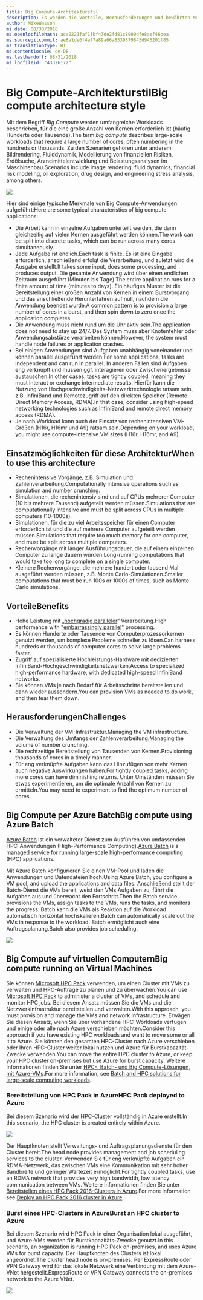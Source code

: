 ```yaml
---
title: Big Compute-Architekturstil
description: Es werden die Vorteile, Herausforderungen und bewährten Methoden für Big Compute-Architekturen in Azure beschrieben.
author: MikeWasson
ms.date: 08/30/2018
ms.openlocfilehash: aca2221faf1fbf47de2fd81c8909dfe8aef46bea
ms.sourcegitcommit: ae8a1de6f4af7a89a66a8339879843d945201f85
ms.translationtype: HT
ms.contentlocale: de-DE
ms.lasthandoff: 08/31/2018
ms.locfileid: "43326172"
---
```

# <a name="big-compute-architecture-style"></a><span data-ttu-id="80364-103">Big Compute-Architekturstil</span><span class="sxs-lookup"><span data-stu-id="80364-103">Big compute architecture style</span></span>

<span data-ttu-id="80364-104">Mit dem Begriff *Big Compute* werden umfangreiche Workloads beschrieben, für die eine große Anzahl von Kernen erforderlich ist (häufig Hunderte oder Tausende).</span><span class="sxs-lookup"><span data-stu-id="80364-104">The term *big compute* describes large-scale workloads that require a large number of cores, often numbering in the hundreds or thousands.</span></span> <span data-ttu-id="80364-105">Zu den Szenarien gehören unter anderem Bildrendering, Fluiddynamik, Modellierung von finanziellen Risiken, Erdölsuche, Arzneimittelentwicklung und Belastungsanalysen im Maschinenbau.</span><span class="sxs-lookup"><span data-stu-id="80364-105">Scenarios include image rendering, fluid dynamics, financial risk modeling, oil exploration, drug design, and engineering stress analysis, among others.</span></span>

![](./images/big-compute-logical.png)

<span data-ttu-id="80364-106">Hier sind einige typische Merkmale von Big Compute-Anwendungen aufgeführt:</span><span class="sxs-lookup"><span data-stu-id="80364-106">Here are some typical characteristics of big compute applications:</span></span>

- <span data-ttu-id="80364-107">Die Arbeit kann in einzelne Aufgaben unterteilt werden, die dann gleichzeitig auf vielen Kernen ausgeführt werden können.</span><span class="sxs-lookup"><span data-stu-id="80364-107">The work can be split into discrete tasks, which can be run across many cores simultaneously.</span></span>
- <span data-ttu-id="80364-108">Jede Aufgabe ist endlich.</span><span class="sxs-lookup"><span data-stu-id="80364-108">Each task is finite.</span></span> <span data-ttu-id="80364-109">Es ist eine Eingabe erforderlich, anschließend erfolgt die Verarbeitung, und zuletzt wird die Ausgabe erstellt.</span><span class="sxs-lookup"><span data-stu-id="80364-109">It takes some input, does some processing, and produces output.</span></span> <span data-ttu-id="80364-110">Die gesamte Anwendung wird über einen endlichen Zeitraum ausgeführt (Minuten bis Tage).</span><span class="sxs-lookup"><span data-stu-id="80364-110">The entire application runs for a finite amount of time (minutes to days).</span></span> <span data-ttu-id="80364-111">Ein häufiges Muster ist die Bereitstellung einer großen Anzahl von Kernen in einem Burstvorgang und das anschließende Herunterfahren auf null, nachdem die Anwendung beendet wurde.</span><span class="sxs-lookup"><span data-stu-id="80364-111">A common pattern is to provision a large number of cores in a burst, and then spin down to zero once the application completes.</span></span> 
- <span data-ttu-id="80364-112">Die Anwendung muss nicht rund um die Uhr aktiv sein.</span><span class="sxs-lookup"><span data-stu-id="80364-112">The application does not need to stay up 24/7.</span></span> <span data-ttu-id="80364-113">Das System muss aber Knotenfehler oder Anwendungsabstürze verarbeiten können.</span><span class="sxs-lookup"><span data-stu-id="80364-113">However, the system must handle node failures or application crashes.</span></span>
- <span data-ttu-id="80364-114">Bei einigen Anwendungen sind Aufgaben unabhängig voneinander und können parallel ausgeführt werden.</span><span class="sxs-lookup"><span data-stu-id="80364-114">For some applications, tasks are independent and can run in parallel.</span></span> <span data-ttu-id="80364-115">In anderen Fällen sind Aufgaben eng verknüpft und müssen ggf. interagieren oder Zwischenergebnisse austauschen.</span><span class="sxs-lookup"><span data-stu-id="80364-115">In other cases, tasks are tightly coupled, meaning they must interact or exchange intermediate results.</span></span> <span data-ttu-id="80364-116">Hierfür kann die Nutzung von Hochgeschwindigkeits-Netzwerktechnologie ratsam sein, z.B. InfiniBand und Remotezugriff auf den direkten Speicher (Remote Direct Memory Access, RDMA).</span><span class="sxs-lookup"><span data-stu-id="80364-116">In that case, consider using high-speed networking technologies such as InfiniBand and remote direct memory access (RDMA).</span></span> 
- <span data-ttu-id="80364-117">Je nach Workload kann auch der Einsatz von rechenintensiven VM-Größen (H16r, H16mr und A9) ratsam sein.</span><span class="sxs-lookup"><span data-stu-id="80364-117">Depending on your workload, you might use compute-intensive VM sizes (H16r, H16mr, and A9).</span></span>

## <a name="when-to-use-this-architecture"></a><span data-ttu-id="80364-118">Einsatzmöglichkeiten für diese Architektur</span><span class="sxs-lookup"><span data-stu-id="80364-118">When to use this architecture</span></span>

- <span data-ttu-id="80364-119">Rechenintensive Vorgänge, z.B. Simulation und Zahlenverarbeitung.</span><span class="sxs-lookup"><span data-stu-id="80364-119">Computationally intensive operations such as simulation and number crunching.</span></span>
- <span data-ttu-id="80364-120">Simulationen, die rechenintensiv sind und auf CPUs mehrerer Computer (10 bis mehrere Tausend) aufgeteilt werden müssen.</span><span class="sxs-lookup"><span data-stu-id="80364-120">Simulations that are computationally intensive and must be split across CPUs in multiple computers (10-1000s).</span></span>
- <span data-ttu-id="80364-121">Simulationen, für die zu viel Arbeitsspeicher für einen Computer erforderlich ist und die auf mehrere Computer aufgeteilt werden müssen.</span><span class="sxs-lookup"><span data-stu-id="80364-121">Simulations that require too much memory for one computer, and must be split across multiple computers.</span></span>
- <span data-ttu-id="80364-122">Rechenvorgänge mit langer Ausführungsdauer, die auf einem einzelnen Computer zu lange dauern würden.</span><span class="sxs-lookup"><span data-stu-id="80364-122">Long-running computations that would take too long to complete on a single computer.</span></span>
- <span data-ttu-id="80364-123">Kleinere Rechenvorgänge, die mehrere hundert oder tausend Mal ausgeführt werden müssen, z.B. Monte Carlo-Simulationen.</span><span class="sxs-lookup"><span data-stu-id="80364-123">Smaller computations that must be run 100s or 1000s of times, such as Monte Carlo simulations.</span></span>

## <a name="benefits"></a><span data-ttu-id="80364-124">Vorteile</span><span class="sxs-lookup"><span data-stu-id="80364-124">Benefits</span></span>

- <span data-ttu-id="80364-125">Hohe Leistung mit „[hochgradig paralleler][embarrassingly-parallel]“ Verarbeitung.</span><span class="sxs-lookup"><span data-stu-id="80364-125">High performance with "[embarrassingly parallel][embarrassingly-parallel]" processing.</span></span>
- <span data-ttu-id="80364-126">Es können Hunderte oder Tausende von Computerprozessorkernen genutzt werden, um komplexe Probleme schneller zu lösen.</span><span class="sxs-lookup"><span data-stu-id="80364-126">Can harness hundreds or thousands of computer cores to solve large problems faster.</span></span>
- <span data-ttu-id="80364-127">Zugriff auf spezialisierte Hochleistungs-Hardware mit dedizierten InfiniBand-Hochgeschwindigkeitsnetzwerken.</span><span class="sxs-lookup"><span data-stu-id="80364-127">Access to specialized high-performance hardware, with dedicated high-speed InfiniBand networks.</span></span>
- <span data-ttu-id="80364-128">Sie können VMs je nach Bedarf für Arbeitsschritte bereitstellen und dann wieder aussondern.</span><span class="sxs-lookup"><span data-stu-id="80364-128">You can provision VMs as needed to do work, and then tear them down.</span></span> 

## <a name="challenges"></a><span data-ttu-id="80364-129">Herausforderungen</span><span class="sxs-lookup"><span data-stu-id="80364-129">Challenges</span></span>

- <span data-ttu-id="80364-130">Die Verwaltung der VM-Infrastruktur.</span><span class="sxs-lookup"><span data-stu-id="80364-130">Managing the VM infrastructure.</span></span>
- <span data-ttu-id="80364-131">Die Verwaltung des Umfangs der Zahlenverarbeitung.</span><span class="sxs-lookup"><span data-stu-id="80364-131">Managing the volume of number crunching.</span></span> 
- <span data-ttu-id="80364-132">Die rechtzeitige Bereitstellung von Tausenden von Kernen.</span><span class="sxs-lookup"><span data-stu-id="80364-132">Provisioning thousands of cores in a timely manner.</span></span>
- <span data-ttu-id="80364-133">Für eng verknüpfte Aufgaben kann das Hinzufügen von mehr Kernen auch negative Auswirkungen haben.</span><span class="sxs-lookup"><span data-stu-id="80364-133">For tightly coupled tasks, adding more cores can have diminishing returns.</span></span> <span data-ttu-id="80364-134">Unter Umständen müssen Sie etwas experimentieren, um die optimale Anzahl von Kernen zu ermitteln.</span><span class="sxs-lookup"><span data-stu-id="80364-134">You may need to experiment to find the optimum number of cores.</span></span>

## <a name="big-compute-using-azure-batch"></a><span data-ttu-id="80364-135">Big Compute per Azure Batch</span><span class="sxs-lookup"><span data-stu-id="80364-135">Big compute using Azure Batch</span></span>

<span data-ttu-id="80364-136">[Azure Batch][batch] ist ein verwalteter Dienst zum Ausführen von umfassenden HPC-Anwendungen (High-Performance Computing).</span><span class="sxs-lookup"><span data-stu-id="80364-136">[Azure Batch][batch] is a managed service for running large-scale high-performance computing (HPC) applications.</span></span>

<span data-ttu-id="80364-137">Mit Azure Batch konfigurieren Sie einen VM-Pool und laden die Anwendungen und Datendateien hoch.</span><span class="sxs-lookup"><span data-stu-id="80364-137">Using Azure Batch, you configure a VM pool, and upload the applications and data files.</span></span> <span data-ttu-id="80364-138">Anschließend stellt der Batch-Dienst die VMs bereit, weist den VMs Aufgaben zu, führt die Aufgaben aus und überwacht den Fortschritt.</span><span class="sxs-lookup"><span data-stu-id="80364-138">Then the Batch service provisions the VMs, assign tasks to the VMs, runs the tasks, and monitors the progress.</span></span> <span data-ttu-id="80364-139">Batch kann die VMs als Reaktion auf die Workload automatisch horizontal hochskalieren.</span><span class="sxs-lookup"><span data-stu-id="80364-139">Batch can automatically scale out the VMs in response to the workload.</span></span> <span data-ttu-id="80364-140">Batch ermöglicht auch eine Auftragsplanung.</span><span class="sxs-lookup"><span data-stu-id="80364-140">Batch also provides job scheduling.</span></span>

![](./images/big-compute-batch.png) 

## <a name="big-compute-running-on-virtual-machines"></a><span data-ttu-id="80364-141">Big Compute auf virtuellen Computern</span><span class="sxs-lookup"><span data-stu-id="80364-141">Big compute running on Virtual Machines</span></span>

<span data-ttu-id="80364-142">Sie können [Microsoft HPC Pack][hpc-pack] verwenden, um einen Cluster mit VMs zu verwalten und HPC-Aufträge zu planen und zu überwachen.</span><span class="sxs-lookup"><span data-stu-id="80364-142">You can use [Microsoft HPC Pack][hpc-pack] to administer a cluster of VMs, and schedule and monitor HPC jobs.</span></span> <span data-ttu-id="80364-143">Bei diesem Ansatz müssen Sie die VMs und die Netzwerkinfrastruktur bereitstellen und verwalten.</span><span class="sxs-lookup"><span data-stu-id="80364-143">With this approach, you must provision and manage the VMs and network infrastructure.</span></span> <span data-ttu-id="80364-144">Erwägen Sie diesen Ansatz, wenn Sie über vorhandene HPC-Workloads verfügen und einige oder alle nach Azure verschieben möchten.</span><span class="sxs-lookup"><span data-stu-id="80364-144">Consider this approach if you have existing HPC workloads and want to move some or all it to Azure.</span></span> <span data-ttu-id="80364-145">Sie können den gesamten HPC-Cluster nach Azure verschieben oder Ihren HPC-Cluster weiter lokal nutzen und Azure für Burstkapazität-Zwecke verwenden.</span><span class="sxs-lookup"><span data-stu-id="80364-145">You can move the entire HPC cluster to Azure, or keep your HPC cluster on-premises but use Azure for burst capacity.</span></span> <span data-ttu-id="80364-146">Weitere Informationen finden Sie unter [HPC-, Batch- und Big Compute-Lösungen, mit Azure-VMs][batch-hpc-solutions].</span><span class="sxs-lookup"><span data-stu-id="80364-146">For more information, see [Batch and HPC solutions for large-scale computing workloads][batch-hpc-solutions].</span></span>

### <a name="hpc-pack-deployed-to-azure"></a><span data-ttu-id="80364-147">Bereitstellung von HPC Pack in Azure</span><span class="sxs-lookup"><span data-stu-id="80364-147">HPC Pack deployed to Azure</span></span>

<span data-ttu-id="80364-148">Bei diesem Szenario wird der HPC-Cluster vollständig in Azure erstellt.</span><span class="sxs-lookup"><span data-stu-id="80364-148">In this scenario, the HPC cluster is created entirely within Azure.</span></span>

![](./images/big-compute-iaas.png) 
 
<span data-ttu-id="80364-149">Der Hauptknoten stellt Verwaltungs- und Auftragsplanungsdienste für den Cluster bereit.</span><span class="sxs-lookup"><span data-stu-id="80364-149">The head node provides management and job scheduling services to the cluster.</span></span> <span data-ttu-id="80364-150">Verwenden Sie für eng verknüpfte Aufgaben ein RDMA-Netzwerk, das zwischen VMs eine Kommunikation mit sehr hoher Bandbreite und geringer Wartezeit ermöglicht.</span><span class="sxs-lookup"><span data-stu-id="80364-150">For tightly coupled tasks, use an RDMA network that provides very high bandwidth, low latency communication between VMs.</span></span> <span data-ttu-id="80364-151">Weitere Informationen finden Sie unter [Bereitstellen eines HPC Pack 2016-Clusters in Azure][deploy-hpc-azure].</span><span class="sxs-lookup"><span data-stu-id="80364-151">For more information see [Deploy an HPC Pack 2016 cluster in Azure][deploy-hpc-azure].</span></span>

### <a name="burst-an-hpc-cluster-to-azure"></a><span data-ttu-id="80364-152">Burst eines HPC-Clusters in Azure</span><span class="sxs-lookup"><span data-stu-id="80364-152">Burst an HPC cluster to Azure</span></span>

<span data-ttu-id="80364-153">Bei diesem Szenario wird HPC Pack in einer Organisation lokal ausgeführt, und Azure-VMs werden für Burstkapazitäts-Zwecke genutzt.</span><span class="sxs-lookup"><span data-stu-id="80364-153">In this scenario, an organization is running HPC Pack on-premises, and uses Azure VMs for burst capacity.</span></span> <span data-ttu-id="80364-154">Der Hauptknoten des Clusters ist lokal angeordnet.</span><span class="sxs-lookup"><span data-stu-id="80364-154">The cluster head node is on-premises.</span></span> <span data-ttu-id="80364-155">Per ExpressRoute oder VPN Gateway wird für das lokale Netzwerk eine Verbindung mit dem Azure-VNet hergestellt.</span><span class="sxs-lookup"><span data-stu-id="80364-155">ExpressRoute or VPN Gateway connects the on-premises network to the Azure VNet.</span></span>

![](./images/big-compute-hybrid.png) 


[batch]: /azure/batch/
[batch-hpc-solutions]: /azure/batch/batch-hpc-solutions
[deploy-hpc-azure]: /azure/virtual-machines/windows/hpcpack-2016-cluster
[embarrassingly-parallel]: https://en.wikipedia.org/wiki/Embarrassingly_parallel
[hpc-pack]: https://technet.microsoft.com/library/cc514029

 
